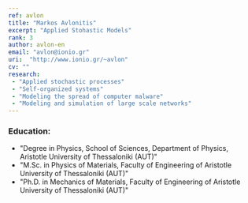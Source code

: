 ```yaml
---
ref: avlon
title: "Markos Avlonitis"
excerpt: "Applied Stohastic Models"
rank: 3
author: avlon-en
email: "avlon@ionio.gr"
uri:  "http://www.ionio.gr/~avlon"
cv: ""
research:
 - "Applied stochastic processes"
 - "Self-organized systems"
 - "Modeling the spread of computer malware"
 - "Modeling and simulation of large scale networks"
---
```


### Education:
  - "Degree in Physics, School of Sciences, Department of Physics, Aristotle University of Thessaloniki (AUT)"
  - "M.Sc. in Physics of Materials, Faculty of Engineering of Aristotle University of Thessaloniki (AUT)"
  - "Ph.D. in Mechanics of Materials, Faculty of Engineering of Aristotle University of Thessaloniki (AUT)"
